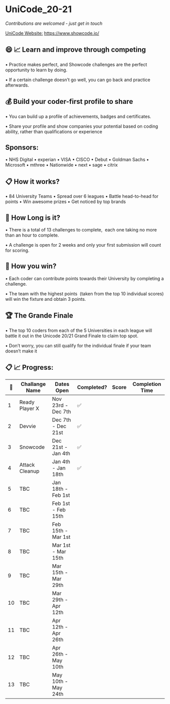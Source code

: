 # UniCode_20-21

*Contributions are welcomed - just get in touch*

[UniCode Website:](https://www.showcode.io/unicode/) https://www.showcode.io/

## :smile: :chart_with_upwards_trend: Learn and improve through competing
• Practice makes perfect, and Showcode challenges are the perfect opportunity to learn by doing. 

• If a certain challenge doesn’t go well, you can go back and practice afterwards.

## :moneybag: Build your coder-first profile to share
• You can build up a profile of achievements, badges and certificates. 

• Share your profile and show companies your potential based on coding ability, rather than qualifications or experience

## Sponsors: 
• NHS Digital • experian • VISA • CISCO • Debut • Goldman Sachs • Microsoft • mthree • Nationwide • next • sage • citrix 

## :clipboard:  How it works?
• 84 University Teams 
• Spread over 6 leagues 
• Battle head-to-head for points 
• Win awesome prizes 
• Get noticed by top brands

## :red_car:  How Long is it?
• There is a total of 13 challenges to complete,  each one taking no more than an hour to complete. 

• A challenge is open for 2 weeks and only your first submission will count for scoring.

## :rocket:  How you win?
• Each coder can contribute points towards their University by completing a challenge. 

• The team with the highest points  (taken from the top 10 individual scores) will win the fixture and obtain 3 points.

## :trophy: The Grande Finale
• The top 10 coders from each of the 5 Universities in each league will battle it out in the Unicode 20/21 Grand Finale to claim top spot. 

• Don’t worry, you can still qualify for the individual finale if your team doesn’t make it



## :clipboard: :chart_with_upwards_trend:  Progress:

:pencil: | Challange Name | Dates Open          | Completed?         | Score | Completion Time
---------|----------------|---------------------|--------------------|-------|------------------
1        | Ready Player X | Nov 23rd - Dec 7th  | :white_check_mark: |       | 
2        | Devvie         | Dec 7th - Dec 21st  | :white_check_mark: |       | 
3        | Snowcode       | Dec 21st - Jan 4th  | :white_check_mark: |       | 
4        | Attack Cleanup | Jan 4th - Jan 18th  | :white_check_mark: |       | 
5        | TBC            | Jan 18th - Feb 1st  |                    |       | 
6        | TBC            | Feb 1st - Feb 15th  |                    |       | 
7        | TBC            | Feb 15th - Mar 1st  |                    |       | 
8        | TBC            | Mar 1st - Mar 15th  |                    |       | 
9        | TBC            | Mar 15th - Mar 29th |                    |       | 
10       | TBC            | Mar 29th - Apr 12th |                    |       | 
11       | TBC            | Apr 12th - Apr 26th |                    |       | 
12       | TBC            | Apr 26th - May 10th |                    |       | 
13       | TBC            | May 10th - May 24th |                    |       | 
